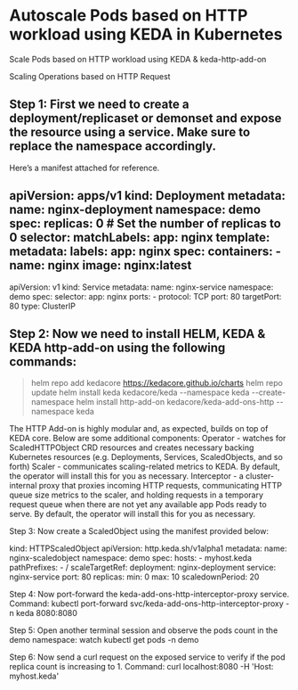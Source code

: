 # Autoscale Pods based on HTTP workload using KEDA in Kubernetes
Scale Pods based on HTTP workload using KEDA &amp; keda-http-add-on

Scaling Operations based on HTTP Request

## Step 1: First we need to create a deployment/replicaset or demonset  and expose the resource using a service. Make sure to replace the namespace accordingly.
Here’s a manifest attached for reference.

apiVersion: apps/v1
kind: Deployment
metadata:
  name: nginx-deployment
  namespace: demo
spec:
  replicas: 0  # Set the number of replicas to 0
  selector:
    matchLabels:
      app: nginx
  template:
    metadata:
      labels:
        app: nginx
    spec:
      containers:
      - name: nginx
        image: nginx:latest
---
apiVersion: v1
kind: Service
metadata:
  name: nginx-service
  namespace: demo
spec:
  selector:
    app: nginx
  ports:
    - protocol: TCP
      port: 80
      targetPort: 80
  type: ClusterIP

## Step 2: Now we need to install HELM, KEDA & KEDA http-add-on using the following commands:
> helm repo add kedacore https://kedacore.github.io/charts
> helm repo update
> helm install keda kedacore/keda --namespace keda --create-namespace
> helm install http-add-on kedacore/keda-add-ons-http --namespace keda

The HTTP Add-on is highly modular and, as expected, builds on top of KEDA core. Below are some additional components:
Operator - watches for ScaledHTTPObject CRD resources and creates necessary backing Kubernetes resources (e.g. Deployments, Services, ScaledObjects, and so forth)
Scaler - communicates scaling-related metrics to KEDA. By default, the operator will install this for you as necessary.
Interceptor - a cluster-internal proxy that proxies incoming HTTP requests, communicating HTTP queue size metrics to the scaler, and holding requests in a temporary request queue when there are not yet any available app Pods ready to serve. By default, the operator will install this for you as necessary.

Step 3: Now create a ScaledObject using the manifest provided below:

kind: HTTPScaledObject
apiVersion: http.keda.sh/v1alpha1
metadata:
    name: nginx-scaledobject
    namespace: demo
spec:
    hosts:
    - myhost.keda
    pathPrefixes:
    - /
    scaleTargetRef:
        deployment: nginx-deployment
        service: nginx-service
        port: 80
    replicas:
        min: 0
        max: 10
    scaledownPeriod: 20

Step 4: Now port-forward the keda-add-ons-http-interceptor-proxy service.
Command:
kubectl port-forward svc/keda-add-ons-http-interceptor-proxy -n keda 8080:8080

Step 5: Open another terminal session and observe the pods count in the demo namespace:
watch kubectl get pods -n demo

Step 6: Now send a curl request on the exposed service to verify if the pod replica count is increasing to 1.
Command:
curl localhost:8080 -H 'Host: myhost.keda'
